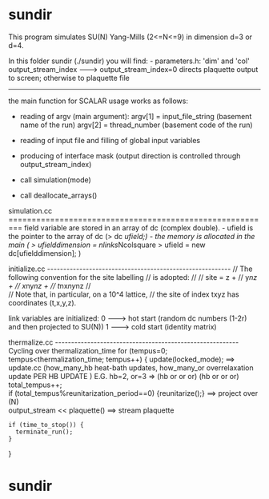 # sundir
This program simulates SU(N) Yang-Mills (2<=N<=9) in dimension d=3 or d=4.

In this folder sundir (./sundir) you will find:
    - parameters.h: 'dim' and 'col'
                    output_stream_index ---> output_stream_index=0 directs plaquette output to screen; otherwise to plaquette file







-----------------------------------------------------------------------
the main function for SCALAR usage works as follows:
- reading of argv (main argument): argv[1] = input_file_string  (basement name of the run)
                                   argv[2] = thread_number      (basement code of the run)

- reading of input file and filling of global input variables

- producing of interface mask (output direction is controlled through output_stream_index)

- call simulation(mode)
- call deallocate_arrays()


simulation.cc =========================================================
field variable are stored in an array of dc (complex double).
        - ufield is the pointer to the array of dc (> dc *ufield;)
        - the memory is allocated in the main ( 
                                                >     ufielddimension = nlinks*Ncolsquare
                                                >     ufield = new dc[ufielddimension];
                                              )



initialize.cc ---------------------------------------------------------
// The following convention for the site labelling
// is adopted:
//
//   site =          z +
//                y*nz +
//             x*ny*nz +
//          t*nx*ny*nz
//  
// Note that, in particular, on a 10^4 lattice, 
// the site of index txyz has coordinates (t,x,y,z).

link variables are initialized:
    0 ---> hot start (random dc numbers (1-2r) and then projected to SU(N))
    1 ---> cold start (identity matrix)



thermalize.cc ---------------------------------------------------------
Cycling over thermalization_time
  for (tempus=0; tempus<thermalization_time; tempus++) 
  { 
    update(locked_mode);                                           ==> update.cc (how_many_hb heat-bath updates, how_many_or overrelaxation update PER HB UPDATE ) E.G. hb=2, or=3 => (hb or or or) (hb or or or)        
    total_tempus++;                                                                                              
    if (total_tempus%reunitarization_period==0) {reunitarize();}   ==> project over (N)                                   
    output_stream << plaquette()                                   ==> stream plaquette                         
                                                                                                                                
    if (time_to_stop()) {                                               
      terminate_run();                                               
    }                                                                                              
  }








# sundir
